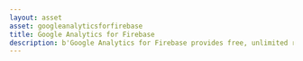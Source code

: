 ```yaml
---
layout: asset
asset: googleanalyticsforfirebase
title: Google Analytics for Firebase
description: b'Google Analytics for Firebase provides free, unlimited reporting on distinct events. The SDK automatically captures certain key events and user properties, and you can define your own custom events to measure the things that uniquely matter to your game.'
---
```


